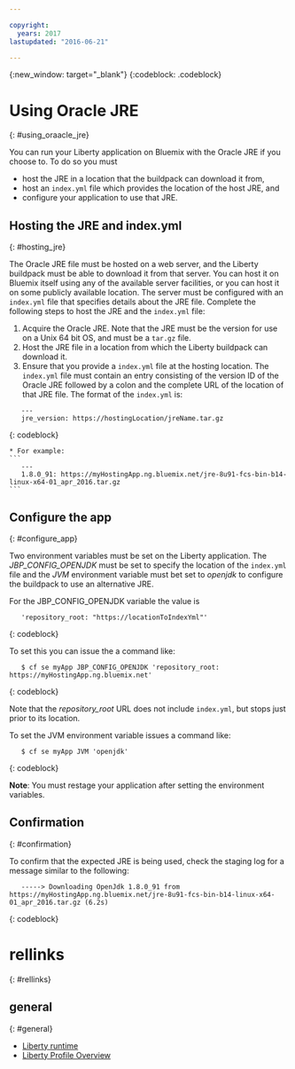 ```yaml
---

copyright:
  years: 2017
lastupdated: "2016-06-21"

---
```


{:new_window: target="_blank"}
{:codeblock: .codeblock}

# Using Oracle JRE
{: #using_oraacle_jre}

You can run your Liberty application on Bluemix with the Oracle JRE if you choose to.  To do so you must
* host the JRE in a location that the buildpack can download it from,
* host an `index.yml` file which provides the location of the host JRE, and
* configure your application to use that JRE.

## Hosting the JRE and index.yml
{: #hosting_jre}

The Oracle JRE file must be hosted on a web server, and the Liberty buildpack must be able to download it from that server. You can host it on Bluemix itself using any of the available server facilities, or you can host it on some publicly available location.  The server must be configured with an `index.yml` file that specifies details about the JRE file. Complete the following steps to host the JRE and the `index.yml` file:
  1. Acquire the Oracle JRE.  Note that the JRE must be the version for use on a Unix 64 bit OS, and must be a `tar.gz` file.
  2. Host the JRE file in a location from which the Liberty buildpack can download it. 
  3. Ensure that you provide a `index.yml` file at the hosting location. The `index.yml` file must contain an entry consisting of the version ID of the Oracle JRE followed by a colon and the complete URL of the location of that JRE file. The format of the `index.yml` is:
```
   ---
   jre_version: https://hostingLocation/jreName.tar.gz
```
{: codeblock}

    * For example:
    ```
       ---
       1.8.0_91: https://myHostingApp.ng.bluemix.net/jre-8u91-fcs-bin-b14-linux-x64-01_apr_2016.tar.gz
    ```

## Configure the app
{: #configure_app}

Two environment variables must be set on the Liberty application. The *JBP_CONFIG_OPENJDK* must be set to specify the location of the `index.yml` file and the *JVM* environment variable must bet set to *openjdk* to configure the buildpack to use an alternative JRE.

For the JBP_CONFIG_OPENJDK variable the value is
```
   'repository_root: "https://locationToIndexYml"'
```
{: codeblock}

To set this you can issue the a command like:
```
   $ cf se myApp JBP_CONFIG_OPENJDK 'repository_root: https://myHostingApp.ng.bluemix.net'
```
{: codeblock}

Note that the *repository_root* URL does not include `index.yml`, but stops just prior to its location.

To set the JVM environment variable issues a command like:
```
   $ cf se myApp JVM 'openjdk'
```
{: codeblock}

**Note**: You must restage your application after setting the environment variables.

## Confirmation
{: #confirmation}

To confirm that the expected JRE is being used, check the staging log for a message similar to the following:
```
   -----> Downloading OpenJdk 1.8.0_91 from https://myHostingApp.ng.bluemix.net/jre-8u91-fcs-bin-b14-linux-x64-01_apr_2016.tar.gz (6.2s)
```
{: codeblock}

# rellinks
{: #rellinks}
## general
{: #general}
* [Liberty runtime](index.html)
* [Liberty Profile Overview](http://www-01.ibm.com/support/knowledgecenter/SSAW57_8.5.5/com.ibm.websphere.wlp.nd.doc/ae/cwlp_about.html)
